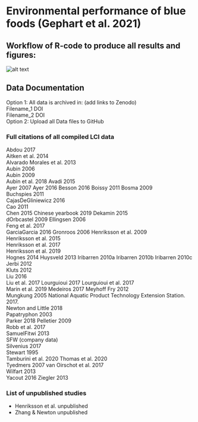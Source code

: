 # Environmental performance of blue foods (Gephart et al. 2021)

## Workflow of R-code to produce all results and figures:
![alt text](https://github.com/jagephart/FishPrint/blob/master/R-code-workflow.png)

## Data Documentation
Option 1: All data is archived in: (add links to Zenodo)  
Filename_1 DOI  
Filename_2 DOI  
Option 2: Upload all Data files to GitHub

### Full citations of all compiled LCI data
Abdou 2017  
Aitken et al. 2014  
Alvarado Morales et al. 2013  
Aubin 2006  
Aubin 2009  
Aubin et al. 2018 
Avadi 2015  
Ayer 2007 
Ayer 2016 
Besson 2016 
Boissy 2011 
Bosma 2009  
Buchspies 2011  
CajasDeGliniewicz 2016  
Cao 2011  
Chen 2015 
Chinese yearbook 2019 
Dekamin 2015  
dOrbcastel 2009 
Ellingsen 2006  
Feng et al. 2017  
GarciaGarcia 2016 
Gronroos 2006 
Henriksson et al. 2009  
Henriksson et al. 2015  
Henriksson et al. 2017  
Henriksson et al. 2019  
Hognes 2014 
Huysveld 2013 
Iribarren 2010a 
Iribarren 2010b 
Iribarren 2010c 
Jerbi 2012  
Kluts 2012  
Liu 2016  
Liu et al. 2017 
Lourguioui 2017 
Lourguioui et al. 2017  
Marin et al. 2019 
Medeiros 2017 
Meyhoff Fry 2012  
Mungkung 2005 
National Aquatic Product Technology Extension Station. 2017.  
Newton and Little 2018  
Papatryphon 2003  
Parker 2018 
Pelletier 2009  
Robb et al. 2017  
SamuelFitwi 2013  
SFW (company data)  
Silvenius 2017  
Stewart 1995  
Tamburini et al. 2020 
Thomas et al. 2020  
Tyedmers 2007 
van Oirschot et al. 2017  
Wilfart 2013  
Yacout 2016 
Ziegler 2013  

### List of unpublished studies
* Henriksson et al. unpublished 
* Zhang & Newton unpublished  
